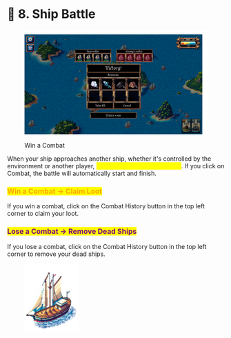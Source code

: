 # 🎯 8. Ship Battle

<figure><img src="../.gitbook/assets/9.3-战斗胜利.png" alt=""><figcaption><p>Win a Combat</p></figcaption></figure>

When your ship approaches another ship, whether it's controlled by the environment or another player, <mark style="color:yellow;">**a combat window will pop up**</mark>. If you click on Combat, the battle will automatically start and finish.

### <mark style="color:orange;">Win a Combat → Claim Loot</mark>

If you win a combat, click on the Combat History button in the top left corner to claim your loot.

### <mark style="color:purple;">Lose a Combat → Remove Dead Ships</mark>

If you lose a combat, click on the Combat History button in the top left corner to remove your dead ships.

<figure><img src="../.gitbook/assets/Boat_medium.png" alt="" width="126"><figcaption></figcaption></figure>
